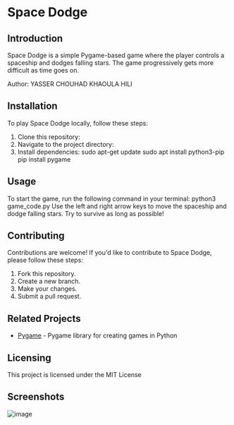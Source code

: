 # Space Dodge

## Introduction
Space Dodge is a simple Pygame-based game where the player controls a spaceship and dodges falling stars. The game progressively gets more difficult as time goes on.

Author:
    YASSER CHOUHAD
    KHAOULA HILI
## Installation
To play Space Dodge locally, follow these steps:

1. Clone this repository:
2. Navigate to the project directory:
3. Install dependencies:
   sudo apt-get update
   sudo apt install python3-pip
   pip install pygame
   
## Usage
To start the game, run the following command in your terminal:
      python3 game_code.py
Use the left and right arrow keys to move the spaceship and dodge falling stars. Try to survive as long as possible!

## Contributing
Contributions are welcome! If you'd like to contribute to Space Dodge, please follow these steps:

1. Fork this repository.
2. Create a new branch.
3. Make your changes.
4. Submit a pull request.

## Related Projects
- [Pygame](https://www.pygame.org/) - Pygame library for creating games in Python

## Licensing
This project is licensed under the MIT License 
## Screenshots
![image](https://github.com/NOTyasser/MVP-project/assets/138932395/20d7a38d-53f4-4aeb-b968-50d04ad21577)

